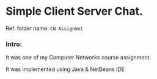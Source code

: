 # Simple Client Server Chat.

Ref. folder name: `CN Assignmnt`

### Intro: 

It was one of my Computer Networks course assignment.

It was implemented using Java & NetBeans IDE
